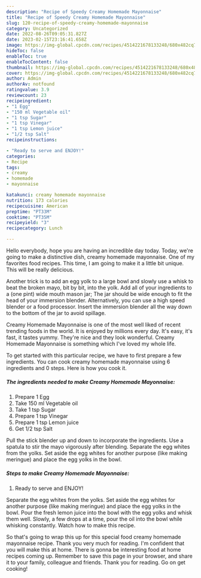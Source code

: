 ```yaml
---
description: "Recipe of Speedy Creamy Homemade Mayonnaise"
title: "Recipe of Speedy Creamy Homemade Mayonnaise"
slug: 120-recipe-of-speedy-creamy-homemade-mayonnaise
category: Uncategorized
date: 2022-08-26T09:05:31.827Z
date: 2023-02-15T23:16:41.658Z
image: https://img-global.cpcdn.com/recipes/4514221678133248/680x482cq70/creamy-homemade-mayonnaise-recipe-main-photo.jpg
hideToc: false
enableToc: true
enableTocContent: false
thumbnail: https://img-global.cpcdn.com/recipes/4514221678133248/680x482cq70/creamy-homemade-mayonnaise-recipe-main-photo.jpg
cover: https://img-global.cpcdn.com/recipes/4514221678133248/680x482cq70/creamy-homemade-mayonnaise-recipe-main-photo.jpg
author: Admin
authorAv: notfound
ratingvalue: 3.9
reviewcount: 23
recipeingredient:
- "1 Egg"
- "150 ml Vegetable oil"
- "1 tsp Sugar"
- "1 tsp Vinegar"
- "1 tsp Lemon juice"
- "1/2 tsp Salt"
recipeinstructions:

- "Ready to serve and ENJOY!"
categories:
- Recipe
tags:
- creamy
- homemade
- mayonnaise

katakunci: creamy homemade mayonnaise 
nutrition: 173 calories
recipecuisine: American
preptime: "PT33M"
cooktime: "PT35M"
recipeyield: "3"
recipecategory: Lunch

---
```



Hello everybody, hope you are having an incredible day today. Today, we're going to make a distinctive dish, creamy homemade mayonnaise. One of my favorites food recipes. This time, I am going to make it a little bit unique. This will be really delicious.

Another trick is to add an egg yolk to a large bowl and slowly use a whisk to beat the broken mayo, bit by bit, into the yolk. Add all of your ingredients to a (one pint) wide mouth mason jar; The jar should be wide enough to fit the head of your immersion blender. Alternatively, you can use a high speed blender or a food processor. Insert the immersion blender all the way down to the bottom of the jar to avoid spillage.

Creamy Homemade Mayonnaise is one of the most well liked of recent trending foods in the world. It is enjoyed by millions every day. It's easy, it's fast, it tastes yummy. They're nice and they look wonderful. Creamy Homemade Mayonnaise is something which I've loved my whole life.


To get started with this particular recipe, we have to first prepare a few ingredients. You can cook creamy homemade mayonnaise using 6 ingredients and 0 steps. Here is how you cook it.

<!--inarticleads1-->

##### The ingredients needed to make Creamy Homemade Mayonnaise:

1. Prepare 1 Egg
1. Take 150 ml Vegetable oil
1. Take 1 tsp Sugar
1. Prepare 1 tsp Vinegar
1. Prepare 1 tsp Lemon juice
1. Get 1/2 tsp Salt


Pull the stick blender up and down to incorporate the ingredients. Use a spatula to stir the mayo vigorously after blending. Separate the egg whites from the yolks. Set aside the egg whites for another purpose (like making meringue) and place the egg yolks in the bowl. 

<!--inarticleads2-->

##### Steps to make Creamy Homemade Mayonnaise:


1. Ready to serve and ENJOY!

Separate the egg whites from the yolks. Set aside the egg whites for another purpose (like making meringue) and place the egg yolks in the bowl. Pour the fresh lemon juice into the bowl with the egg yolks and whisk them well. Slowly, a few drops at a time, pour the oil into the bowl while whisking constantly. Watch how to make this recipe. 

So that's going to wrap this up for this special food creamy homemade mayonnaise recipe. Thank you very much for reading. I'm confident that you will make this at home. There is gonna be interesting food at home recipes coming up. Remember to save this page in your browser, and share it to your family, colleague and friends. Thank you for reading. Go on get cooking!
